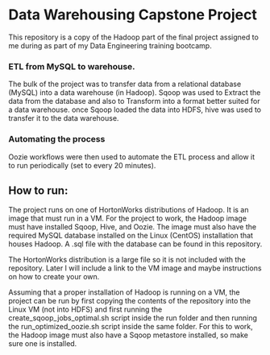 # Data Warehousing Capstone Project

This repository is a copy of the Hadoop part of the final project assigned to me during as part of my Data Engineering training bootcamp. 

### ETL from MySQL to warehouse.

The bulk of the project was to transfer data from a relational database (MySQL) into a data warehouse (in Hadoop).
Sqoop was used to Extract the data from the database and also to Transform into a format better suited for a data warehouse. once Sqoop loaded the data into HDFS, hive was used to transfer it to the data warehouse.

### Automating the process

Oozie workflows were then used to automate the ETL process and allow it to run periodically (set to every 20 minutes).

## How to run:

The project runs on one of HortonWorks distributions of Hadoop. It is an image that must run in a VM. For the project to work, the Hadoop image must have installed Sqoop, Hive, and Oozie. The image must also have the required MySQL database installed on the Linux (CentOS) installation that houses Hadoop. A .sql file with the database can be found in this repository.

The HortonWorks distribution is a large file so it is not included with the repository. Later I will include a link to the VM image and maybe instructions on how to create your own.

Assuming that a proper installation of Hadoop is running on a VM, the project can be run by first copying the contents of the repository into the Linux VM (not into HDFS) and first running the create_sqoop_jobs_optimal.sh script inside the run folder and then running the run_optimized_oozie.sh script inside the same folder. For this to work, the Hadoop image must also have a Sqoop metastore installed, so make sure one is installed. 
